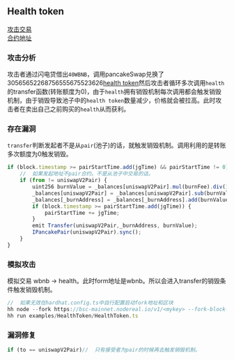 ## Health token

[攻击交易](https://bscscan.com/tx/0xae8ca9dc8258ae32899fe641985739c3fa53ab1f603973ac74b424e165c66ccf)\
[合约地址](https://bscscan.com/token/0x32b166e082993af6598a89397e82e123ca44e74e?a=0x32b166e082993af6598a89397e82e123ca44e74e#code)

### 攻击分析

攻击者通过闪电贷借出`40WBNB`，调用pancakeSwap兑换了30565652268756555675523626[health token](https://bscscan.com/address/0x32b166e082993af6598a89397e82e123ca44e74e#code)然后攻击者循环多次调用`health`的transfer函数(转账额度为0)，由于`health`拥有销毁机制每次调用都会触发销毁机制，由于销毁导致池子中的`health token`数量减少，价格就会被拉高。此时攻击者在卖出自己之前购买的`health`从而获利。

### 存在漏洞

`transfer`判断发起者不是从`pair`(池子)的话，就触发销毁机制。调用利用的是转账多次额度为0触发销毁。

```ts
if (block.timestamp >= pairStartTime.add(jgTime) && pairStartTime != 0) {
    //  如果发起地址不pair合约。不是从池子中交易的话。
    if (from != uniswapV2Pair) {
        uint256 burnValue = _balances[uniswapV2Pair].mul(burnFee).div(1000);
        _balances[uniswapV2Pair] = _balances[uniswapV2Pair].sub(burnValue);
        _balances[_burnAddress] = _balances[_burnAddress].add(burnValue);
        if (block.timestamp >= pairStartTime.add(jgTime)) {
            pairStartTime += jgTime;
        }
        emit Transfer(uniswapV2Pair,_burnAddress, burnValue);
        IPancakePair(uniswapV2Pair).sync();
    }
}
```

### 模拟攻击

模拟交易 wbnb -> health。此时form地址是wbnb。所以会进入transfer的销毁条件触发销毁机制。
```ts
//  如果无效在hardhat.config.ts中自行配置启动fork地址和区块
hh node --fork https://bsc-mainnet.nodereal.io/v1/<mykey> --fork-block-number 22337425
hh run examples/HealthToken/HealthToken.ts 
```
### 漏洞修复

```ts
if (to == uniswapV2Pair)//  只有接受者为pair的时候再去触发销毁机制。
```
